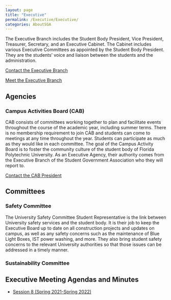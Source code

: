 ```yaml
---
layout: page
title: "Executive"
permalink: /Executive/Executive/
categories: AboutSGA
---
```


The Executive Branch includes the Student Body President, Vice President, Treasurer, Secretary, and an Executive Cabinet. The Cabinet includes various Executive Committees as appointed by the Student Body President. They are the students’ voice and liaison between the students and the administration.

[Contact the Executive Branch](mailto:sgavicepresident@floridapoly.edu) 

[Meet the Executive Branch](/AboutSGA/MeetExecutive/)

## Agencies

### Campus Activities Board (CAB)

CAB consists of committees working together to plan and facilitate events throughout the course of the academic year, including summer terms. There is no membership requirement to join CAB and students can come to meetings at any time throughout the year. Students can participate as much as they would like in each committee. The goal of the Campus Activity Board is to foster the community culture of the student body of Florida Polytechnic University. As an Executive Agency, their authority comes from the Executive Branch of the Student Government Association who they will report to.

[Contact the CAB President](mailto:CAB@floridapoly.edu)

## Committees

### Safety Committee

The University Safety Committee Student Representative is the link between University safety services and the student body. It is their job to keep the Executive Board up to date on all construction projects and updates on campus, as well as any safety concerns such as the maintenance of Blue Light Boxes, IST power washing, and more. They also bring student safety concerns to the relevant University authorities so that those issues can be addressed in a timely manner.

### Sustainability Committee

## Executive Meeting Agendas and Minutes

- [Session 8 (Spring 2021-Spring 2022)](/Executive/Session8/)